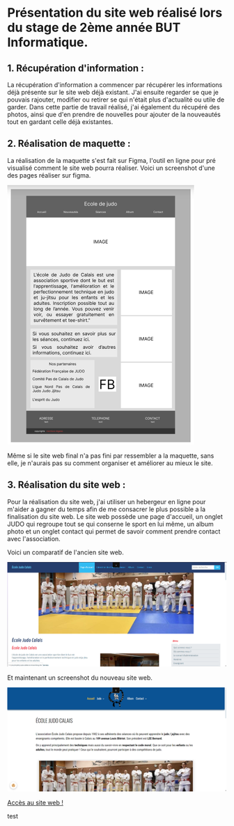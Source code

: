 # **Présentation du site web réalisé lors du stage de 2ème année BUT Informatique.**

## 1. Récupération d'information : <br> 

La récupération d'information a commencer par récupérer les informations déjà présente sur le site web déjà existant. J'ai ensuite regarder se que je pouvais rajouter, modifier ou retirer se qui n'était plus d'actualité ou utile de garder. 
Dans cette partie de travail réalisé, j'ai également du récupéré des photos, ainsi que d'en prendre de nouvelles pour ajouter de la nouveautés tout en gardant celle déjà existantes.

## 2. Réalisation de maquette : <br>

La réalisation de la maquette s'est fait sur Figma, l'outil en ligne pour pré visualisé comment le site web pourra réaliser. 
Voici un screenshot d'une des pages réaliser sur figma. 

![image, screenshot maquette](./images/Screenshot1.png)

Même si le site web final n'a pas fini par ressembler a la maquette, sans elle, je n'aurais pas su comment organiser et améliorer au mieux le site.

## 3. Réalisation du site web : <br>

Pour la réalisation du site web, j'ai utiliser un hebergeur en ligne pour m'aider a gagner du temps afin de me consacrer le plus possible a la finalisation du site web. Le site web possède une page d'accueil, un onglet JUDO qui regroupe tout se qui conserne le sport en lui même, un album photo et un onglet contact qui permet de savoir comment prendre contact avec l'association.

Voici un comparatif de l'ancien site web.

![image, screenshot ancien site](./images/Screenshot2.png)

Et maintenant un screenshot du nouveau site web.

![image, screenshot nouveau site](./images/Screenshot3.png)

[Accès au site web !](https://ecole-de-judo-de-calais.e-monsite.com)

test









